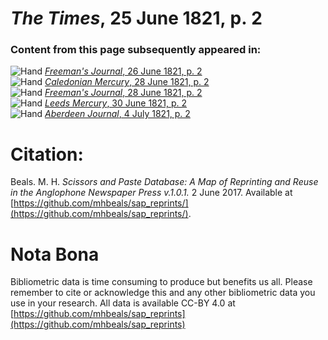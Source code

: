 # *The Times*, 25 June 1821, p. 2  
  
### Content from this page subsequently appeared in:  
![Hand](http://scissorsandpaste.net/wp-content/uploads/2017/06/smallhandpointer.png) [*Freeman's Journal*, 26 June 1821, p. 2](https://mhbeals.github.io/sap_html/Freeman's-Journal/Freeman's-Journal-26-June-1821-p-2)  
![Hand](http://scissorsandpaste.net/wp-content/uploads/2017/06/smallhandpointer.png) [*Caledonian Mercury*, 28 June 1821, p. 2](https://mhbeals.github.io/sap_html/Caledonian-Mercury/Caledonian-Mercury-28-June-1821-p-2)  
![Hand](http://scissorsandpaste.net/wp-content/uploads/2017/06/smallhandpointer.png) [*Freeman's Journal*, 28 June 1821, p. 2](https://mhbeals.github.io/sap_html/Freeman's-Journal/Freeman's-Journal-28-June-1821-p-2)  
![Hand](http://scissorsandpaste.net/wp-content/uploads/2017/06/smallhandpointer.png) [*Leeds Mercury*, 30 June 1821, p. 2](https://mhbeals.github.io/sap_html/Leeds-Mercury/Leeds-Mercury-30-June-1821-p-2)  
![Hand](http://scissorsandpaste.net/wp-content/uploads/2017/06/smallhandpointer.png) [*Aberdeen Journal*, 4 July 1821, p. 2](https://mhbeals.github.io/sap_html/Aberdeen-Journal/Aberdeen-Journal-4-July-1821-p-2)  


# Citation: 

Beals. M. H. *Scissors and Paste Database: A Map of Reprinting and Reuse in the Anglophone Newspaper Press v.1.0.1.* 2 June 2017. Available at [https://github.com/mhbeals/sap_reprints/](https://github.com/mhbeals/sap_reprints/). 

# Nota Bona

Bibliometric data is time consuming to produce but benefits us all. Please remember to cite or acknowledge this and any other bibliometric data you use in your research. All data is available CC-BY 4.0 at [https://github.com/mhbeals/sap_reprints](https://github.com/mhbeals/sap_reprints)